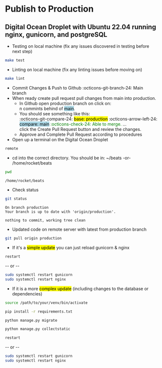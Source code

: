 # Publish to Production 
## Digital Ocean Droplet with Ubuntu 22.04 running nginx, gunicorn, and postgreSQL  

- Testing on local machine (fix any issues discovered in testing before next step)
```bash
make test
```
- Linting on local machine (fix any linting issues before moving on)
```bash
make lint
```
- Commit Changes & Push to Github :octicons-git-branch-24: Main branch
- When ready create pull request pull changes from main into production.  
    - In Github open production branch on click on:   
    n commints behind of <mark style="background-color: lightblue">main</mark>.  
    - You should see something like this:  
    :octicons-git-compare-24: <mark>base: production</mark> :octicons-arrow-left-24: <mark style="background-color: lightblue">compare: main</mark> <span style="color:green"> :octicons-check-24: Able to merge.</span>  ...  
    click the Create Pull Request button and review the changes.
    - Approve and Complete Pull Request according to procedures
- Open up a terminal on the Digital Ocean Droplet
```bash title="alias"
remote
```
- cd into the correct directory.  You should be in: 
~/beats -or- /home/rocket/beats
```bash
pwd
```
```bash title="output"
/home/rocket/beats
```
- Check status
```bash
git status
```
```bast title="output"
On branch production
Your branch is up to date with 'origin/production'.

nothing to commit, working tree clean
```
- Updated code on remote server with latest from production branch
```bash
git pull origin production
```
- If it's a <mark>simple update</mark> you can just reload gunicorn & nginx
```bash title="alias"
restart
```
  -- or --
```bash title="full commands"
sudo systemctl restart gunicorn
sudo systemctl restart nginx
```
- If it is a more <mark>complex update</mark> (including changes to the database or dependencies)
```bash title="activate virtual environment"
source /path/to/your/venv/bin/activate
```   
```bash title="install dependencies"
pip install -r requirements.txt
```
```bash title="apply django migrations"
python manage.py migrate
```
```bash title="collect static files"
python manage.py collectstatic
```
```bash title="restart gunicorn & nginx using alias"
restart
```
-- or --
```bash title="restart gunicorn & nginx full commands"
sudo systemctl restart gunicorn
sudo systemctl restart nginx
```

